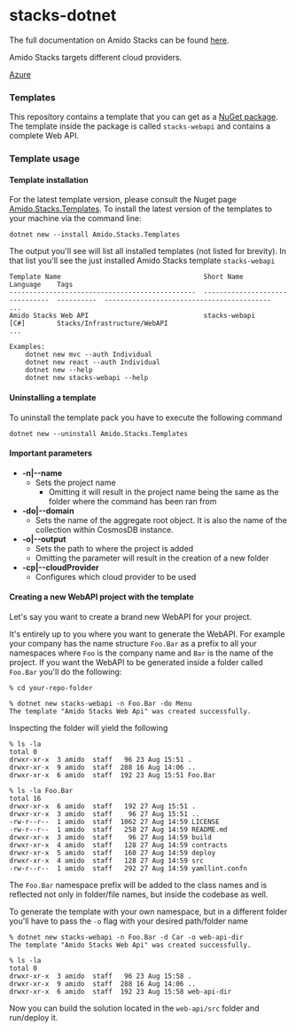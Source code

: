 # stacks-dotnet

The full documentation on Amido Stacks can be found [here](https://amido.github.io/stacks/).

Amido Stacks targets different cloud providers.

[Azure](https://amido.github.io/stacks/docs/workloads/azure/backend/netcore/introduction_netcore)

### Templates

This repository contains a template that you can get as a [NuGet package](https://www.nuget.org/packages/Amido.Stacks.Templates/). The template inside the package is called `stacks-webapi` and contains a complete Web API.

### Template usage

#### Template installation

For the latest template version, please consult the Nuget page [Amido.Stacks.Templates](https://www.nuget.org/packages/Amido.Stacks.Templates/). To install the latest version of the templates to your machine via the command line:

```shell
dotnet new --install Amido.Stacks.Templates
```

The output you'll see will list all installed templates (not listed for brevity). In that list you'll see the just installed Amido Stacks template `stacks-webapi`

```shell
Template Name                                    Short Name                       Language    Tags
-----------------------------------------------  -------------------------------  ----------  ------------------------------------------
...
Amido Stacks Web API                             stacks-webapi                    [C#]        Stacks/Infrastructure/WebAPI
...

Examples:
    dotnet new mvc --auth Individual
    dotnet new react --auth Individual
    dotnet new --help
    dotnet new stacks-webapi --help
```

#### Uninstalling a template

To uninstall the template pack you have to execute the following command

```shell
dotnet new --uninstall Amido.Stacks.Templates
```

#### Important parameters

- **-n|--name**
  - Sets the project name
    - Omitting it will result in the project name being the same as the folder where the command has been ran from
- **-do|--domain**
  - Sets the name of the aggregate root object. It is also the name of the collection within CosmosDB instance.
- **-o|--output**
  - Sets the path to where the project is added
  - Omitting the parameter will result in the creation of a new folder
- **-cp|--cloudProvider**
  - Configures which cloud provider to be used

#### Creating a new WebAPI project with the template

Let's say you want to create a brand new WebAPI for your project.

It's entirely up to you where you want to generate the WebAPI. For example your company has the name structure `Foo.Bar` as a prefix to all your namespaces where `Foo` is the company name and `Bar` is the name of the project. If you want the WebAPI to be generated inside a folder called `Foo.Bar` you'll do the following:

```shell
% cd your-repo-folder

% dotnet new stacks-webapi -n Foo.Bar -do Menu
The template "Amido Stacks Web Api" was created successfully.
```

Inspecting the folder will yield the following

```shell
% ls -la
total 0
drwxr-xr-x  3 amido  staff   96 23 Aug 15:51 .
drwxr-xr-x  9 amido  staff  288 16 Aug 14:06 ..
drwxr-xr-x  6 amido  staff  192 23 Aug 15:51 Foo.Bar

% ls -la Foo.Bar
total 16
drwxr-xr-x  6 amido  staff   192 27 Aug 15:51 .
drwxr-xr-x  3 amido  staff    96 27 Aug 15:51 ..
-rw-r--r--  1 amido  staff  1062 27 Aug 14:59 LICENSE
-rw-r--r--  1 amido  staff   258 27 Aug 14:59 README.md
drwxr-xr-x  3 amido  staff    96 27 Aug 14:59 build
drwxr-xr-x  4 amido  staff   128 27 Aug 14:59 contracts
drwxr-xr-x  5 amido  staff   160 27 Aug 14:59 deploy
drwxr-xr-x  4 amido  staff   128 27 Aug 14:59 src
-rw-r--r--  1 amido  staff   292 27 Aug 14:59 yamllint.confn
```

The `Foo.Bar` namespace prefix will be added to the class names and is reflected not only in folder/file names, but inside the codebase as well.

To generate the template with your own namespace, but in a different folder you'll have to pass the `-o` flag with your desired path/folder name

```shell
% dotnet new stacks-webapi -n Foo.Bar -d Car -o web-api-dir
The template "Amido Stacks Web Api" was created successfully.

% ls -la
total 0
drwxr-xr-x  3 amido  staff   96 23 Aug 15:58 .
drwxr-xr-x  9 amido  staff  288 16 Aug 14:06 ..
drwxr-xr-x  6 amido  staff  192 23 Aug 15:58 web-api-dir
```

Now you can build the solution located in the `web-api/src` folder and run/deploy it.
